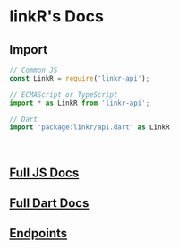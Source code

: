 # **linkR**'s Docs

## Import

```js
// Common JS
const LinkR = require('linkr-api');
```

```ts
// ECMAScript or TypeScript
import * as LinkR from 'linkr-api';
```

```dart
// Dart
import 'package:linkr/api.dart' as LinkR
```

<br>

## [Full JS Docs](https://www.docs.linkrbot.com/js/ "https://www.docs.linkrbot.com/js/")

## [Full Dart Docs](https://www.docs.linkrbot.com/dart/ "https://www.docs.linkrbot.com/dart/")

## [Endpoints](https://www.docs.linkrbot.com/https/ "https://www.docs.linkrbot.com/https/")
